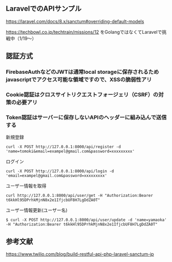 ## LaravelでのAPIサンプル

https://laravel.com/docs/8.x/sanctum#overriding-default-models

https://techbowl.co.jp/techtrain/missions/12
をGolangではなくてLaravelで挑戦中（1/19〜）

## 認証方式
### FirebaseAuthなどのJWTは通常local storageに保存されるためjavascriptでアクセス可能な領域ですので、XSSの脆弱性アリ

### Cookie認証はクロスサイトリクエストフォージェリ（CSRF）の対策の必要アリ
### Token認証はサーバーに保存しないAPIのヘッダーに組み込んで送信する

新規登録

```
curl -X POST http://127.0.0.1:8000/api/register -d 'name=tomoki&email=exampel@gmail.com&password=xxxxxxxxx'
```

ログイン

```
curl -X POST http://127.0.0.1:8000/api/login -d 'email=exampel@gmail.com&password=xxxxxxxxx'
```

ユーザー情報を取得

```
curl http://127.0.0.1:8000/api/user/get -H "Authorization:Bearer t6kkHl95DPrhkMjnN8x2e1IfjcbUF8H7LgDdZA0T"
```

ユーザー情報更新(ユーザー名)

```
$ curl -X POST http://127.0.0.1:8000/api/user/update -d 'name=yamaoka' -H "Authorization:Bearer t6kkHl95DPrhkMjnN8x2e1IfjcbUF8H7LgDdZA0T"
```

## 参考文献

https://www.twilio.com/blog/build-restful-api-php-laravel-sanctum-jp
